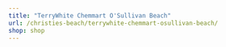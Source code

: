 ```yaml
---
title: "TerryWhite Chemmart O'Sullivan Beach"
url: /christies-beach/terrywhite-chemmart-osullivan-beach/
shop: shop
---
```


